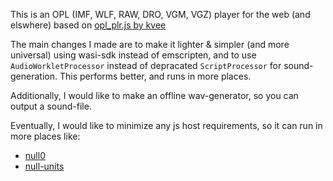This is an OPL (IMF, WLF, RAW, DRO, VGM, VGZ) player for the web (and elswhere) based on [opl_plr.js by kvee](http://software.kvee.cz/)

The main changes I made are to make it lighter & simpler (and more universal) using wasi-sdk instead of emscripten, and to use `AudioWorkletProcessor` instead of depracated `ScriptProcessor` for sound-generation. This performs better, and runs in more places.

Additionally, I would like to make an offline wav-generator, so you can output a sound-file.

Eventually, I would like to minimize any js host requirements, so it can run in more places like:

- [null0](https://github.com/notnullgames/null0)
- [null-units](https://github.com/konsumer/null-units)
